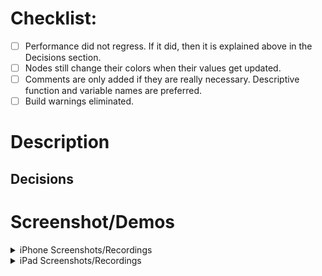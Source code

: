 # Checklist:

- [ ] Performance did not regress. If it did, then it is explained above in the Decisions section.
- [ ] Nodes still change their colors when their values get updated.
- [ ] Comments are only added if they are really necessary. Descriptive function and variable names are preferred.
- [ ] Build warnings eliminated.

# Description
<!-- Please insert a meaningful description for the reviewers also screenshots when applicable. -->

## Decisions
<!--- The decisions that has been taken or considered to implement this change --->


# Screenshot/Demos
<!-- If make sense, please add screenshots or screen recordings to help the reviewers understand the changes better. -->

<details>
  <summary>iPhone Screenshots/Recordings</summary>

  <!-- place your iPhone screenshots here -->

</details>

<details>
  <summary>iPad Screenshots/Recordings</summary>

  <!-- place your iPad screenshots here -->

</details>
